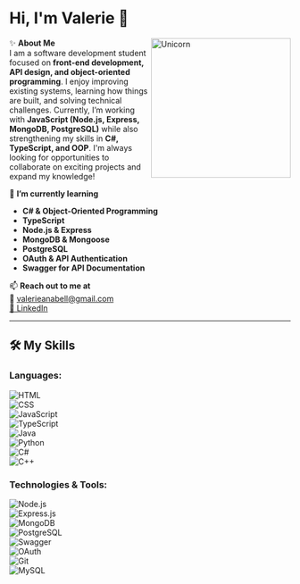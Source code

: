 # Hi, I'm Valerie 👋  
<img align="right" width=250px alt="Unicorn" src="https://c.tenor.com/GN73MKBawZYAAAAi/busy-cute.gif" />

✨ **About Me**  
I am a software development student focused on **front-end development, API design, and object-oriented programming**. I enjoy improving existing systems, learning how things are built, and solving technical challenges. Currently, I’m working with **JavaScript (Node.js, Express, MongoDB, PostgreSQL)** while also strengthening my skills in **C#, TypeScript, and OOP**. I'm always looking for opportunities to collaborate on exciting projects and expand my knowledge!  

🌱 **I’m currently learning**  
- **C# & Object-Oriented Programming**  
- **TypeScript**  
- **Node.js & Express**  
- **MongoDB & Mongoose**  
- **PostgreSQL**  
- **OAuth & API Authentication**  
- **Swagger for API Documentation**  

📫 **Reach out to me at**  
📧 valerieanabell@gmail.com  
[🔗 LinkedIn](http://www.linkedin.com/in/valerieanabell)  

---

## 🛠 My Skills  

### **Languages:**  
![HTML](https://img.shields.io/badge/-HTML-E34F26?style=flat-square&logo=html5&logoColor=white)  
![CSS](https://img.shields.io/badge/-CSS-1572B6?style=flat-square&logo=css3&logoColor=white)  
![JavaScript](https://img.shields.io/badge/-JavaScript-F7DF1E?style=flat-square&logo=javascript&logoColor=black)  
![TypeScript](https://img.shields.io/badge/-TypeScript-3178C6?style=flat-square&logo=typescript&logoColor=white)  
![Java](https://img.shields.io/badge/-Java-007396?style=flat-square&logo=java&logoColor=white)  
![Python](https://img.shields.io/badge/-Python-3776AB?style=flat-square&logo=python&logoColor=white)  
![C#](https://img.shields.io/badge/-C%23-239120?style=flat-square&logo=c-sharp&logoColor=white)  
![C++](https://img.shields.io/badge/-C++-00599C?style=flat-square&logo=c%2B%2B&logoColor=white)  

### **Technologies & Tools:**  
![Node.js](https://img.shields.io/badge/-Node.js-339933?style=flat-square&logo=node.js&logoColor=white)  
![Express.js](https://img.shields.io/badge/-Express.js-000000?style=flat-square&logo=express&logoColor=white)  
![MongoDB](https://img.shields.io/badge/-MongoDB-47A248?style=flat-square&logo=mongodb&logoColor=white)  
![PostgreSQL](https://img.shields.io/badge/-PostgreSQL-4169E1?style=flat-square&logo=postgresql&logoColor=white)  
![Swagger](https://img.shields.io/badge/-Swagger-85EA2D?style=flat-square&logo=swagger&logoColor=black)  
![OAuth](https://img.shields.io/badge/-OAuth-FF9900?style=flat-square&logo=oauth&logoColor=black)  
![Git](https://img.shields.io/badge/-Git-F05032?style=flat-square&logo=git&logoColor=white)  
![MySQL](https://img.shields.io/badge/-MySQL-4479A1?style=flat-square&logo=mysql&logoColor=white)  
